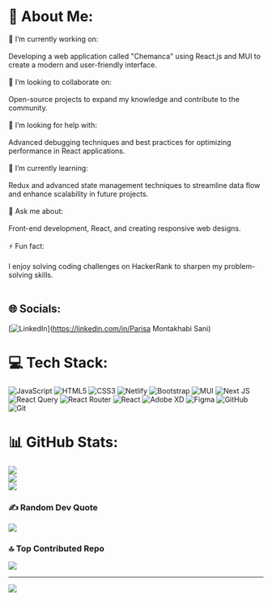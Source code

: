 # 💫 About Me:
🎯 I’m currently working on:<br><br>Developing a web application called "Chemanca" using React.js and MUI to create a modern and user-friendly interface.<br><br>🤝 I’m looking to collaborate on:<br><br>Open-source projects to expand my knowledge and contribute to the community.<br><br>🙌 I’m looking for help with:<br><br>Advanced debugging techniques and best practices for optimizing performance in React applications.<br><br>🌱 I’m currently learning:<br><br>Redux and advanced state management techniques to streamline data flow and enhance scalability in future projects.<br><br>💬 Ask me about:<br><br>Front-end development, React, and creating responsive web designs.<br><br>⚡ Fun fact:<br><br>I enjoy solving coding challenges on HackerRank to sharpen my problem-solving skills.<br><br>


## 🌐 Socials:
[![LinkedIn](https://img.shields.io/badge/LinkedIn-%230077B5.svg?logo=linkedin&logoColor=white)](https://linkedin.com/in/Parisa Montakhabi Sani) 

# 💻 Tech Stack:
![JavaScript](https://img.shields.io/badge/javascript-%23323330.svg?style=for-the-badge&logo=javascript&logoColor=%23F7DF1E) ![HTML5](https://img.shields.io/badge/html5-%23E34F26.svg?style=for-the-badge&logo=html5&logoColor=white) ![CSS3](https://img.shields.io/badge/css3-%231572B6.svg?style=for-the-badge&logo=css3&logoColor=white) ![Netlify](https://img.shields.io/badge/netlify-%23000000.svg?style=for-the-badge&logo=netlify&logoColor=#00C7B7) ![Bootstrap](https://img.shields.io/badge/bootstrap-%238511FA.svg?style=for-the-badge&logo=bootstrap&logoColor=white) ![MUI](https://img.shields.io/badge/MUI-%230081CB.svg?style=for-the-badge&logo=mui&logoColor=white) ![Next JS](https://img.shields.io/badge/Next-black?style=for-the-badge&logo=next.js&logoColor=white) ![React Query](https://img.shields.io/badge/-React%20Query-FF4154?style=for-the-badge&logo=react%20query&logoColor=white) ![React Router](https://img.shields.io/badge/React_Router-CA4245?style=for-the-badge&logo=react-router&logoColor=white) ![React](https://img.shields.io/badge/react-%2320232a.svg?style=for-the-badge&logo=react&logoColor=%2361DAFB) ![Adobe XD](https://img.shields.io/badge/Adobe%20XD-470137?style=for-the-badge&logo=Adobe%20XD&logoColor=#FF61F6) ![Figma](https://img.shields.io/badge/figma-%23F24E1E.svg?style=for-the-badge&logo=figma&logoColor=white) ![GitHub](https://img.shields.io/badge/github-%23121011.svg?style=for-the-badge&logo=github&logoColor=white) ![Git](https://img.shields.io/badge/git-%23F05033.svg?style=for-the-badge&logo=git&logoColor=white)
# 📊 GitHub Stats:
![](https://github-readme-stats.vercel.app/api?username=parisaMontakhab&theme=dark&hide_border=false&include_all_commits=false&count_private=true)<br/>
![](https://github-readme-streak-stats.herokuapp.com/?user=parisaMontakhab&theme=dark&hide_border=false)<br/>
![](https://github-readme-stats.vercel.app/api/top-langs/?username=parisaMontakhab&theme=dark&hide_border=false&include_all_commits=false&count_private=true&layout=compact)

### ✍️ Random Dev Quote
![](https://quotes-github-readme.vercel.app/api?type=horizontal&theme=radical)

### 🔝 Top Contributed Repo
![](https://github-contributor-stats.vercel.app/api?username=parisaMontakhab&limit=5&theme=dark&combine_all_yearly_contributions=true)

---
[![](https://visitcount.itsvg.in/api?id=parisaMontakhab&icon=0&color=0)](https://visitcount.itsvg.in)

<!-- Proudly created with GPRM ( https://gprm.itsvg.in ) -->

